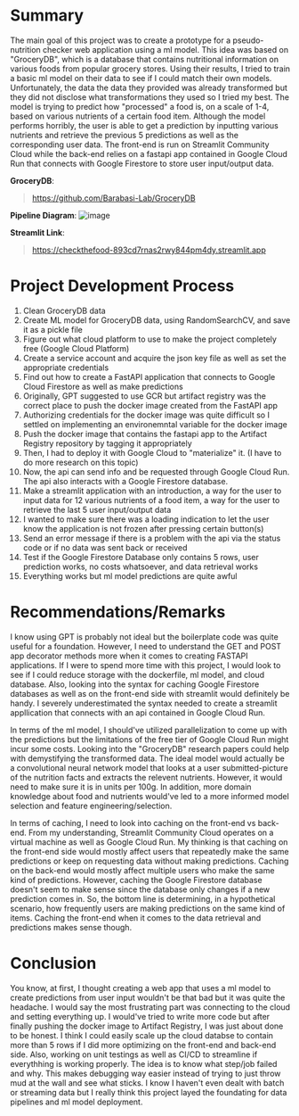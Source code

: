 # Summary

The main goal of this project was to create a prototype for a pseudo-nutrition checker web application using a ml model. This idea was based on "GroceryDB", which is a database that contains nutritional information on various foods from popular grocery stores. Using their results, I tried to train a basic ml model on their data to see if I could match their own models. Unfortunately, the data the data they provided was already transformed but they did not disclose what transformations they used so I tried my best. The model is trying to predict how "processed" a food is, on a scale of 1-4, based on various nutrients of a certain food item. Although the model performs horribly, the user is able to get a prediction by inputting various nutrients and retrieve the previous 5 predictions as well as the corresponding user data. The front-end is run on Streamlit Community Cloud while the back-end relies on a fastapi app contained in Google Cloud Run that connects with Google Firestore to store user input/output data. 

**GroceryDB**:
> https://github.com/Barabasi-Lab/GroceryDB

**Pipeline Diagram**:
![image](https://github.com/user-attachments/assets/5226f932-a639-4bbf-b224-1ae7224b4ba2)

**Streamlit Link**:
> https://checkthefood-893cd7rnas2rwy844pm4dy.streamlit.app

# Project Development Process

1. Clean GroceryDB data
2. Create ML model for GroceryDB data, using RandomSearchCV, and save it as a pickle file
3. Figure out what cloud platform to use to make the project completely free (Google Cloud Platform)
4. Create a service account and acquire the json key file as well as set the appropriate credentials
5. Find out how to create a FastAPI application that connects to Google Cloud Firestore as well as make predictions
6. Originally, GPT suggested to use GCR but artifact registry was the correct place to push the docker image created from the FastAPI app
7. Authorizing credentials for the docker image was quite difficult so I settled on implementing an environemntal variable for the docker image
8. Push the docker image that contains the fastapi app to the Artifact Registry repository by tagging it appropriately
9. Then, I had to deploy it with Google Cloud to "materialize" it. (I have to do more research on this topic)
10. Now, the api can send info and be requested through Google Cloud Run. The api also interacts with a Google Firestore database.
11. Make a streamlit application with an introduction, a way for the user to input data for 12 various nutrients of a food item, a way for the user to retrieve the last 5 user input/output data
12. I wanted to make sure there was a loading indication to let the user know the application is not frozen after pressing certain button(s)
13. Send an error message if there is a problem with the api via the status code or if no data was sent back or received
14. Test if the Google Firestore Database only contains 5 rows, user prediction works, no costs whatsoever, and data retrieval works
15. Everything works but ml model predictions are quite awful

# Recommendations/Remarks

I know using GPT is probably not ideal but the boilerplate code was quite useful for a foundation. However, I need to understand the GET and POST app decorator methods more when it comes to creating FASTAPI applications. If I were to spend more time with this project, I would look to see if I could reduce storage with the dockerfile, ml model, and cloud database. Also, looking into the syntax for caching Google Firestore databases as well as on the front-end side with streamlit would definitely be handy. I severely underestimated the syntax needed to create a streamlit appllication that connects with an api contained in Google Cloud Run. 

In terms of the ml model, I should've utilized parallelization to come up with the predictions but the limitations of the free tier of Google Cloud Run might incur some costs. Looking into the "GroceryDB" research papers could help with demystifying the transformed data. The ideal model would actually be a convolutional neural network model that looks at a user submitted-picture of the nutrition facts and extracts the relevent nutrients. However, it would need to make sure it is in units per 100g. In addition, more domain knowledge about food and nutrients would've led to a more informed model selection and feature engineering/selection. 

In terms of caching, I need to look into caching on the front-end vs back-end. From my understanding, Streamlit Community Cloud operates on a virtual machine as well as Google Cloud Run. My thinking is that caching on the front-end side would mostly affect users that repeatedly make the same predictions or keep on requesting data without making predictions. Caching on the back-end would mostly affect multiple users who make the same kind of predictions. However, caching the Google Firestore database doesn't seem to make sense since the database only changes if a new prediction comes in. So, the bottom line is determining, in a hypothetical scenario, how frequently users are making predictions on the same kind of items. Caching the front-end when it comes to the data retrieval and predictions makes sense though.

# Conclusion

You know, at first, I thought creating a web app that uses a ml model to create predictions from user input wouldn't be that bad but it was quite the headache. I would say the most frustrating part was connecting to the cloud and setting everything up. I would've tried to write more code but after finally pushing the docker image to Artifact Registry, I was just about done to be honest. I think I could easily scale up the cloud databse to contain more than 5 rows if I did more optimizing on the front-end and back-end side. Also, working on unit testings as well as CI/CD to streamline if everythhing is working properly. The idea is to know what step/job failed and why. This makes debugging way easier instead of trying to just throw mud at the wall and see what sticks. I know I haven't even dealt with batch or streaming data but I really think this project layed the foundating for data pipelines and ml model deployment.


